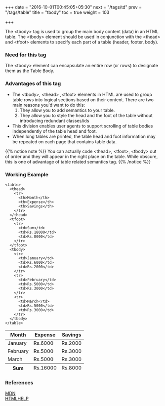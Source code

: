 +++
date = "2016-10-01T00:45:05+05:30"
next = "/tags/td"
prev = "/tags/table"
title = "tbody"
toc = true
weight = 103

+++

The <span class='tag-span'>&lt;tbody&gt;</span> tag is used to group the main body content (data) in an HTML table. The <span class='tag-span'>&lt;tbody&gt;</span> element should be used in conjunction with the <span class='tag-span'>&lt;thead&gt;</span> and <span class='tag-span'>&lt;tfoot&gt;</span> elements to specify each part of a table (header, footer, body).

<h3>Need for this tag</h3>

<p>The <span class='tag-span'>&lt;tbody&gt;</span> element can encapsulate an entire row (or rows) to designate them as the Table Body.</p>

<h3>Advantages of this tag</h3>

<ul>
  <li>The <span class='tag-span'>&lt;tbody&gt;</span>, <span class='tag-span'>&lt;thead&gt;</span> ,<span class='tag-span'>&lt;tfoot&gt;</span> elements in HTML are used to group table rows into logical sections based on their content. There are two main reasons you'd want to do this:

  <ol>
    <li>They allow you to add semantics to your table.
    <li>They allow you to style the head and the foot of the table without introducing redundant classes/ids</li>
  </ol>

  <li>This division enables user agents to support scrolling of table bodies independently of the table head and foot.</li>

  <li> When long tables are printed, the table head and foot information may be repeated on each page that contains table data.</li>

</ul>

{{% notice note %}}
  You can actually code <span class='tag-span'>&lt;thead&gt;</span>, <span class='tag-span'> &lt;tfoot&gt;</span>, <span class='tag-span'>&lt;tbody&gt;</span> out of order and they will appear in the right place on the table. While obscure, this is one of advantage of table related semantics tag.
{{% /notice %}}

<h3>Working Example</h3>

    <table>
      <thead>
        <tr>
          <th>Month</th>
          <th>Expense</th>
          <th>Savings</th>
        </tr>
      </thead>
      <tfoot>
        <tr>
          <td>Sum</td>
          <td>Rs.18000</td>
          <td>Rs.8000</td>
        </tr>
      </tfoot>
      <tbody>
        <tr>
          <td>January</td>
          <td>Rs.6000</td>
          <td>Rs.2000</td>
        </tr>
        <tr>
          <td>February</td>
          <td>Rs.5000</td>
          <td>Rs.3000</td>
        </tr>
        <tr>
          <td>March</td>
          <td>Rs.5000</td>
          <td>Rs.3000</td>
        </tr>
      </tbody>
    </table>

<table>
  <thead>
    <tr>
      <th>Month</th>
      <th>Expense</th>
      <th>Savings</th>
    </tr>
  </thead>
  <tfoot>
    <tr>
      <th>Sum</th>
      <td>Rs.16000</td>
      <td>Rs.8000</td>
    </tr>
  </tfoot>
  <tbody>
    <tr>
      <td>January</td>
      <td>Rs.6000</td>
      <td>Rs.2000</td>
    </tr>
    <tr>
      <td>February</td>
      <td>Rs.5000</td>
      <td>Rs.3000</td>
    </tr>
    <tr>
      <td>March</td>
      <td>Rs.5000</td>
      <td>Rs.3000</td>
    </tr>
  </tbody>
</table>

<h3>References</h3>

[MDN](https://developer.mozilla.org/en-US/docs/Web/HTML/Element/tbody)
<br>
[HTMLHELP](http://htmlhelp.com/reference/html40/tables/tbody.html)

